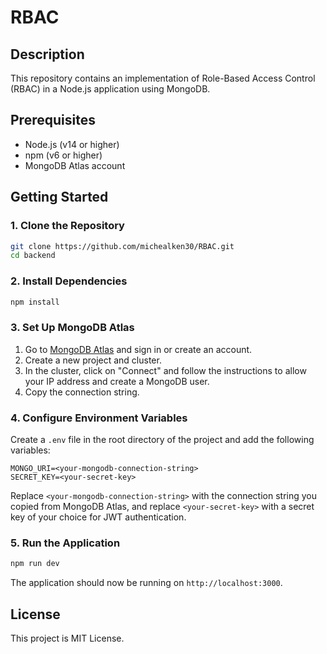 # RBAC

## Description

This repository contains an implementation of Role-Based Access Control (RBAC) in a Node.js application using MongoDB.

## Prerequisites

- Node.js (v14 or higher)
- npm (v6 or higher)
- MongoDB Atlas account

## Getting Started

### 1. Clone the Repository

```bash
git clone https://github.com/michealken30/RBAC.git
cd backend 
```

### 2. Install Dependencies

```bash
npm install
```

### 3. Set Up MongoDB Atlas

1. Go to [MongoDB Atlas](https://www.mongodb.com/cloud/atlas) and sign in or create an account.
2. Create a new project and cluster.
3. In the cluster, click on "Connect" and follow the instructions to allow your IP address and create a MongoDB user.
4. Copy the connection string.

### 4. Configure Environment Variables

Create a `.env` file in the root directory of the project and add the following variables:

```
MONGO_URI=<your-mongodb-connection-string>
SECRET_KEY=<your-secret-key>
```

Replace `<your-mongodb-connection-string>` with the connection string you copied from MongoDB Atlas, and replace `<your-secret-key>` with a secret key of your choice for JWT authentication.

### 5. Run the Application

```bash
npm run dev
```

The application should now be running on `http://localhost:3000`.

## License

This project is MIT License.
```
